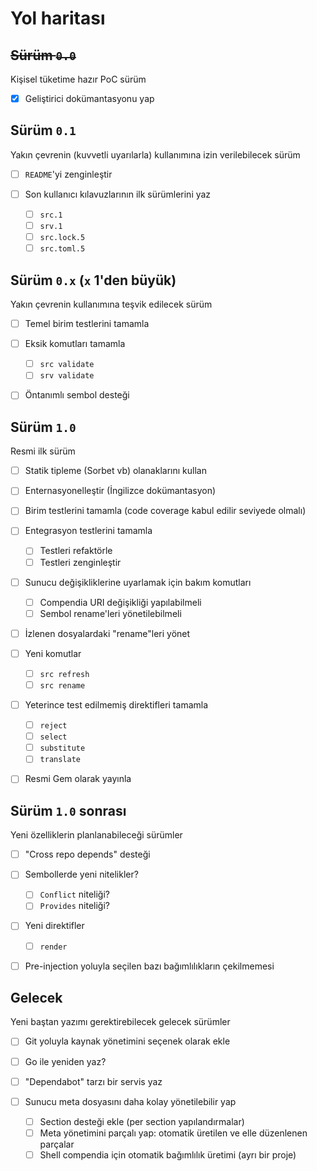 Yol haritası
============

~~Sürüm `0.0`~~
-------------------------------

Kişisel tüketime hazır PoC sürüm

- [X] Geliştirici dokümantasyonu yap

Sürüm `0.1`
-------------------------------

Yakın çevrenin (kuvvetli uyarılarla) kullanımına izin verilebilecek sürüm

- [ ] `README`'yi zenginleştir

- [ ] Son kullanıcı kılavuzlarının ilk sürümlerini yaz
  * [ ] `src.1`
  * [ ] `srv.1`
  * [ ] `src.lock.5`
  * [ ] `src.toml.5`

Sürüm `0.x` (`x` 1'den büyük)
-------------------------------

Yakın çevrenin kullanımına teşvik edilecek sürüm

- [ ] Temel birim testlerini tamamla

- [ ] Eksik komutları tamamla
  * [ ] `src validate`
  * [ ] `srv validate`

- [ ] Öntanımlı sembol desteği

Sürüm `1.0`
-------------------------------

Resmi ilk sürüm

- [ ] Statik tipleme (Sorbet vb) olanaklarını kullan

- [ ] Enternasyonelleştir (İngilizce dokümantasyon)

- [ ] Birim testlerini tamamla (code coverage kabul edilir seviyede olmalı)

- [ ] Entegrasyon testlerini tamamla
  * [ ] Testleri refaktörle
  * [ ] Testleri zenginleştir

- [ ] Sunucu değişikliklerine uyarlamak için bakım komutları
  * [ ] Compendia URI değişikliği yapılabilmeli
  * [ ] Sembol rename'leri yönetilebilmeli

- [ ] İzlenen dosyalardaki "rename"leri yönet

- [ ] Yeni komutlar
  * [ ] `src refresh`
  * [ ] `src rename`

- [ ] Yeterince test edilmemiş direktifleri tamamla
  * [ ] `reject`
  * [ ] `select`
  * [ ] `substitute`
  * [ ] `translate`

- [ ] Resmi Gem olarak yayınla

Sürüm `1.0` sonrası
-------------------------------

Yeni özelliklerin planlanabileceği sürümler

- [ ] "Cross repo depends" desteği

- [ ] Sembollerde yeni nitelikler?
  * [ ] `Conflict` niteliği?
  * [ ] `Provides` niteliği?

- [ ] Yeni direktifler
  * [ ] `render`

- [ ] Pre-injection yoluyla seçilen bazı bağımlılıkların çekilmemesi

Gelecek
-------------------------------

Yeni baştan yazımı gerektirebilecek gelecek sürümler

- [ ] Git yoluyla kaynak yönetimini seçenek olarak ekle

- [ ] Go ile yeniden yaz?

- [ ] "Dependabot" tarzı bir servis yaz

- [ ] Sunucu meta dosyasını daha kolay yönetilebilir yap
  * [ ] Section desteği ekle (per section yapılandırmalar)
  * [ ] Meta yönetimini parçalı yap: otomatik üretilen ve elle düzenlenen parçalar
  * [ ] Shell compendia için otomatik bağımlılık üretimi (ayrı bir proje)
